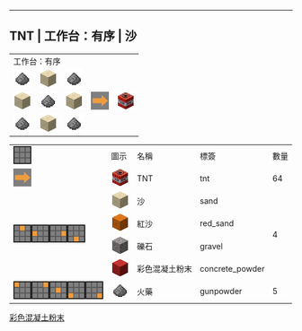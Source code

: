 ---
<!-- tnt__from__crafting_shaped__use__sand.md -->

<!-- zh_tw -->

## TNT | 工作台：有序 | 沙

<table>
	<tablebody>
		<tr>
			<td colspan="5">工作台：有序</td>
		</tr>
		<tr>
			<td><img src="mc_icon/misc/gunpowder.png"></td>
			<td><img src="mc_icon/buildingBlocks/sand.png"></td>
			<td><img src="mc_icon/misc/gunpowder.png"></td>
			<td colspan="2"></td>
		</tr>
		<tr>
			<td><img src="mc_icon/buildingBlocks/sand.png"></td>
			<td><img src="mc_icon/misc/gunpowder.png"></td>
			<td><img src="mc_icon/buildingBlocks/sand.png"></td>
			<td><img src="mc_icon/recipes/arrow.png"></td>
			<td><img src="mc_icon/redstone/tnt.png"></td>
		</tr>
		<tr>
			<td><img src="mc_icon/misc/gunpowder.png"></td>
			<td><img src="mc_icon/buildingBlocks/sand.png"></td>
			<td><img src="mc_icon/misc/gunpowder.png"></td>
			<td colspan="2"></td>
		</tr>
	</tablebody>
</table>
<table>
	<tablebody>
		<tr>
			<td><img src="mc_icon/recipes/tile.png"></td>
			<td>圖示</td>
			<td>名稱</td>
			<td>標簽</td>
			<td>數量</td>
		</tr>
		<tr>
			<td><img src="mc_icon/recipes/arrow.png"></td>
			<td><img src="mc_icon/redstone/tnt.png"></td>
			<td>TNT</td>
			<td>tnt</td>
			<td>64</td>
		</tr>
		<tr>
			<td rowspan="4"><img src="mc_icon/recipes/02.png"><img src="mc_icon/recipes/04.png"><img src="mc_icon/recipes/06.png"><img src="mc_icon/recipes/08.png"></td>
			<td><img src="mc_icon/buildingBlocks/sand.png"></td>
			<td>沙</td>
			<td>sand</td>
			<td rowspan="4">4</td>
		</tr>
		<tr>
			<td><img src="mc_icon/buildingBlocks/red_sand.png"></td>
			<td>紅沙</td>
			<td>red_sand</td>
		</tr>
		<tr>
			<td><img src="mc_icon/buildingBlocks/gravel.png"></td>
			<td>礫石</td>
			<td>gravel</td>
		</tr>
		<tr>
			<td><img src="mc_icon/buildingBlocks/concrete_powder/red_concrete_powder.png"></td>
			<td><a>彩色混凝土粉末</a></td>
			<td><a>concrete_powder</a></td>
		</tr>
		<tr>
			<td><img src="mc_icon/recipes/01.png"><img src="mc_icon/recipes/03.png"><img src="mc_icon/recipes/05.png"><img src="mc_icon/recipes/07.png"><img src="mc_icon/recipes/09.png"></td>
			<td><img src="mc_icon/misc/gunpowder.png"></td>
			<td>火藥</td>
			<td>gunpowder</td>
			<td>5</td>
		</tr>
	</tablebody>
</table>


[彩色混凝土粉末](../../../zh_tw/tags/tag__concrete_powder.md)


